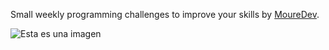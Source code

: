 Small weekly programming challenges to improve your skills by [MoureDev](https://mouredev.com/).

![Esta es una imagen](https://myoctocat.com/assets/images/base-octocat.svg)

